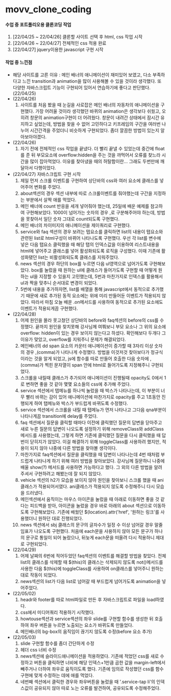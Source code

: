 # movv_clone_coding
<h4>수업 중 포트폴리오용 클론코딩 작업</h4>
<ol>
  <li>[22/04/25 ~ 22/04/26] 클론할 사이트 선택 후 html, css 작업 시작</li>
  <li>[22/04/26 ~ 22/04/27] 전체적인 css 적용 완료</li>
  <li>[22/04/27] jquery이용한 javascript 구현 시작</li>
</ol>

<h4>작업 중 느낀점</h4>
<ul>
  <li>해당 사이트를 고른 이유 : 메인 배너의 애니메이션이 재미있어 보였고, 다소 부족하다고 느낀 transition과 animation을 많이 사용해볼 수 있을 것이라 생각했다. 또 다양한 자바스크립트 기능이 구현되어 있어서 연습하기에 좋다고 판단했다. (22/04/25)</li>
  <li>(22/04/26)
    <ol>
      <li>사이트를 처음 봤을 때 눈길을 사로잡은 메인 배너의 자동차의 애니메이션을 구현했다. 가장 어려울 것이라 생각했던 바퀴의 animation은 생각보다 쉬웠고, 오히려 창문의 animation구현이 더 어려웠다. 창문이 내려간 상태에서 잠시간 유지하고 싶었는데, 방법을 찾을 수 없어 고민하다고 키프레임의 구간을 여러번 나누어 시간간격을 주었더니 비슷하게 구현되었다. 좀더 깔끔한 방법이 있는지 알아보아야겠다.</li>
    </ol>
  </li>
  <li>(22/04/26)
    <ol>
      <li>
        자기 전에 전체적인 css 작업을 끝냈다. 더 빨리 끝낼 수 있었는데 중간에 float를 준 뒤 부모요소에 overflow:hidden을 주는 것을 까먹어서 오류를 찾느라 시간을 많이 잡아먹었다. 이유를 찾아냈을 때의 허탈함이란... 그래도 두번만에 깨달아서 다행이었다.
      </li>
    </ol>
  </li>
  <li>(22/04/27) 자바스크립트 구현 시작
    <ol>
      <li>
        제일 먼저 스크롤 이벤트를 구현하여 상단바의 css와 여러 요소에 클래스를 넣어주어 변화를 주었다.
      </li>
      <li>
        about섹션의 경우 섹션 내부에 따로 스크롤이벤트를 줘야했는데 구간을 지정하는 부분에서 살짝 애를 먹었다.
      </li>
      <li>
        메인 배너에 count 반응을 세개 넣어줘야 했는데, 25일에 배운 예제를 참고하여 구현해보았다. 1000이 넘어가는 숫자의 경우 ,로 구분해주어야 하는데, 방법을 못찾아서 일단 숫자 그대로 count되도록 구현했다.
      </li>
      <li>
        메인 배너의 차이미지의 애니메이션을 제이쿼리로 구현했다.
      </li>
      <li>
        service와 faq 섹션의 경우 보려는 탭요소를 클릭하면 list의 내용이 탭요소와 관련된 list로 html구성이 바뀌어 나타나도록 구현했다. 우선 각 list를 변수에 넣은 다음 탭요소 클릭했을 때 해당 탭의 인덱스값을 이용하여 리스트내용을 html에 넣어주고 클래스를 넣어 활성화되도록 로직을 구성했다. 이때 기존에 활성화됐던 list는 비활성화되도록 클래스를 지워주었다.
      </li>
      <li>
        news 섹션의 경우 하단의 box를 누르면 다음 ul영역으로 넘어가도록 구현해보았다. box를 눌렀을 때 원하는 ul에 클래스가 들어가도록 구현할 때 어떻게 원하는 ul을 지정할 수 있을지 고민했는데, 5번과 마찬가지로 인덱스를 활용해서 ul과 짝을 맞추니 순서대로 변경이 되었다.
      </li>
      <li>
        5번에 내용을 추가하자면, list를 배열을 통해 javascript에서 동적으로 추가했기 때문에 새로 추가된 동적 요소에는 위에 미리 만들어둔 이벤트가 적용되지 않았다. 따라서 마침 오늘 배운 .on메서드를 사용하여 동적으로 추가된 요소에도 이벤트가 적용되게끔 구현했다.
      </li>
    </ol>
  </li>
  <li>(22/04/28)
    <ol>
      <li>
        어제 원인을 몰라 못고쳤던 상단바의 before와 faq섹션의 before의 css를 수정했다. 끝까지 원인을 찾치못해 강사님께 여쭤보니 부모 요소나 그 위의 요소에 overflow: hidden이 있는 경우 보이지 않는다고 하셨다. 확인해보다 두개다 그 이유가 맞았고, overflow를 지워주니 문제가 해결되었다.
      </li>
      <li>
        메인배너의 dd span 요소의 카운터 애니메이션이 증가할 때 3자리 이상 숫자의 경우 ,(comma)가 나타나게 수정했다. 방법을 이것저것 찾아보다가 정규식이라는 것을 알게 되었고, js에 함수를 따로 만들어 호출한 다음 숫자에 ,(comma)가 찍힌 문자열이 span 안에 html로 들어가도록 지정해주니 구현되었다.
      </li>
      <li>
        스크롤을 내릴때 클래스가 추가되어 애니메이션이 진행될때 opacity도 0에서 1로 변하면 좋을 것 같아 몇몇 요소들의 css에 추가해 주었다.
      </li>
      <li>
        service 섹션에서 탭메뉴를 하나씩 눌렀을 때 박스가 나타나는데, 이 부분이 너무 빨리 바뀌는 감이 있어 애니메이션에 마찬가지로 opacity를 주고 1초동안 진행되게 하여 탭메뉴와 박스가 부드럽게 바뀌도록 수정했다.
      </li>
      <li>
        service 섹션에서 스크롤을 내릴 때 탭메뉴가 먼저 나타나고 그다음 qna부분이 나타나게끔 transition에 delay를 주었다.
      </li>
      <li>
        faq 섹션에서 질문을 클릭할 때마다 이전에 클릭했던 질문의 답변을 닫아주고 새로 누른 질문의 답변이 나오도록 설정하기 위해 removeClass와 addClass메서드를 사용했는데, 그렇게 하면 기존에 클릭했던 질문을 다시 클릭했을 때 답번이 닫히지가 않았다. 이걸 해결하기 위해 toggleClass를 사용하려 했지만, 적용이 되지 않아 나중에 다른 방법을 찾아볼 생각이다.
      </li>
        <li>
      마찬가지로 faq섹션에서 질문을 클릭했을 때 답변이 나타나는데 4번 때처럼 부드럽게 나타나게 하기 위해 여러 방법을 찾아보았다. 강사님께 질문하니 나중에 배울 show(?) 메서드를 사용하면 가능하다고 했다. 그 외의 다른 방법을 알려주셔서 구현하려고 해봤는데 잘 되지 않았다.
      </li>
      <li>
        vehicle 섹션의 h2가 모습을 보이지 않아 원인을 찾아보니 스크롤 했을 때 ani클래스가 적용되어서였다. ani클레스가 적용되지 않도록 수정해주니 다시 모습을 드러냈다.
      </li>
      <li>
        메인섹션에서 움직이는 마우스 아이콘을 눌렀을 때 아래로 이동하면 좋을 것 같다는 피드백을 받아, 아이콘을 눌렀을 경우 바로 아래의 about 섹션으로 이동하도록 구현해보았다. 기존에 배웠던 $(location).attr('href', '원하는 링크'를 사용했더니 원하던 대로 진행되었다.
      </li>
      <li>
        news 섹션에서 sbj 클래스의 문구의 글자수가 일정 수 이상 넘어갈 경우 말줄임표가 나오도록 구현했다. 처음에 each문을 사용하지 않아 모든 문구가 하나의 문구로 통일이 되어 놀랐으나, 뒤늦게 each문을 떠올려 다시 적용하니 제대로 구현되었다.
      </li>
    </ol>
  </li>
  <li>(22/04/29)
    <ol>
      <li>
        어제 날짜의 6번에 적어두었던 faq섹션의 이벤트를 해결할 방법을 찾았다. 전체 list의 클래스를 삭제할 때 $(this)의 클래스는 삭제되지 않도록 not()메서드를 사용한 다음 $(this)에 toggleClass를 사용하여 on클래스를 넣어주니 원하는대로 작동이 되었다.
      </li>
      <li>
        news섹션의 list가 다음 list로 넘어갈 때 부드럽게 넘어가도록 animation을 넣어주었다.
      </li>
    </ol>
  </li>
  <li>(22/05/02)
    <ol>
      <li>headr와 footer를 따로 html파일로 만든 후 자바스크립트로 파일을 load하였다.</li>
      <li>css에서 미디어쿼리 적용하기 시작했다.</li>
      <li>howtouse섹션과 service섹션의 좌우 slide를 구현할 함수를 생성한 뒤 호출하여 좌우 버튼을 누르면 노출되는 요소가 바뀌도록 만들었다.</li>
      <li>메인배너의 bg-box의 움직임이 끊기지 않도록 수정(before 요소 추가)</li>
    </ol>
  </li>
  <li>(22/05/03)
    <ol>
      <li>slide 구현할 함수를 좀더 간단하게 수정</li>
      <li>헤더 css 너비 수정</li>
      <li>news섹션에 슬라이드애니메이션을 적용하였다. 기존에 적었던 css를 새로 수정하고 버튼을 클릭하면 너비에 해당 인덱스+1만큼 곱한 값을 margin-left에서 빼주거나 더하여 좌우로 움직이도록 했다. 기존에 임의로 작성했던 css를 함수구현에 맞게 수정하는 데에 애를 먹었다.</li>
      <li>네번째 섹션에서 클릭한 경우와 좌우버튼을 눌렀을 때 '.service-tap li'의 인덱스값이 공유되지 않아 따로 노는 오류를 발견하여, 공유되도록 수정해주었다.</li>
    </ol>
  </li>
</ul>
